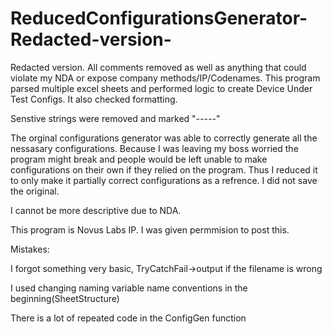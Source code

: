 # ReducedConfigurationsGenerator-Redacted-version-
Redacted version. All comments removed as well as anything that could violate my NDA or expose company methods/IP/Codenames. This program parsed multiple excel sheets and performed logic to create Device Under Test Configs. It also checked formatting. 

Senstive strings were removed and marked "*-----*" 

The orginal configurations generator was able to correctly generate all the nessasary configurations. Because I was leaving my boss worried the program might break and people would be left unable to make configurations on their own if they relied on the program. Thus I reduced it to only make it partially correct configurations as a refrence. I did not save the original.

I cannot be more descriptive due to NDA.

This program is Novus Labs IP.
I was given permmision to post this.



Mistakes:

I forgot something very basic, TryCatchFail->output if the filename is wrong

I used changing naming variable name conventions in the beginning(SheetStructure)

There is a lot of repeated code in the ConfigGen function





